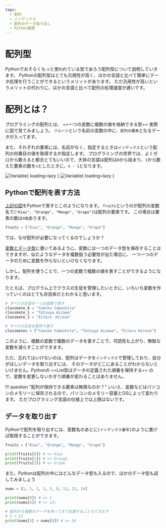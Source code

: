 ```yaml
---
tags:
  - 配列
  - インデックス
  - 配列のデータ取り出し
  - Python基礎
---
```


# 配列型

Pythonでおそらくもっと使われている型であろう配列型について説明していきます。
Pythonの配列型はとても汎用性が高く、ほかの言語と比べて簡単にデータ処理を行うことができるというメリットがあります。
ただ汎用性が高いというメリットの代わりに、ほかの言語と比べて配列の処理速度が遅いです。

# 配列とは？
プログラミングの配列とは、 ==一つの変数に複数の値を格納できる型== 実際に図で見てみましょう。
`フルーツ`という名前の変数の中に、`配列の要素`となるデータが入ってます。

また、それぞれの要素には、名前がなく、指定するときは`インデックス`という配列の何番目の値を取得するか指定します。
プログラミングの世界では、よくゼロから数えると都合とてもいいので、大体の言語は配列は`0`から始まり、`1`から数えた要素の数を`n`としたときに、`n - 1`となります。


![Variable](/images/variable/list-variable-light-mode.png#only-light){ loading=lazy }
![Variable](/images/variable/list-variable-dark-mode.png#only-dark){ loading=lazy }

## Pythonで配列を表す方法
[上記の図](/chapter-1/python-list/#_2)をPythonで表すとこのようになります。
`fruits`というのが配列の変数名で`["Kiwi", "Orange", "Mango", "Grape"]`は配列の要素です。
この場合は要素の数は`4個`あります。
```py
fruits = ["Kiwi", "Orange", "Mango", "Grape"]
```

では、なぜ配列が必要になってくるのでしょうか？

[変数とデータ型](/chapter-1/python-variable/)に書いてあるように、変数には一つのデータ型を保存することはできますが、似たようなデータを複数扱う必要性が出た場合に、
一つ一つのデータのために変数を作らないといけなくなります。

しかし、配列を使うことで、一つの変数で複数の値を表すことができるようになります。

たとえば、プログラム上でクラスの生徒を管理したいときに、いちいち変数を作っていくのはとても非効率だとわかると思います。
```py
# すべての生徒を一つの変数で表す
classmate_0 = "Yumiko Yamashita"
classmate_1 = "Tatsuya Aizawa"
classmate_2 = "Eitoru　Hirose"

# すべての生徒を配列で表す
classmates = ["Yumiko Yamashita", "Tatsuya Aizawa", "Eitoru Hirose"]
```
このように、複数の変数で複数のデータを表すことで、可読性も上がり、無駄な変数を減らすことができます。

ただ、忘れてはいけないのは、配列はデータを`インデックス`で管理しており、自分がほしいデータを取り出すには、
そのデータがどこにあることがわからないといけません。Pythonの ==List型はデータの定義された順番を保持する== ので、変数を変更しないかぎり順番が変わることはありません。

!!! question "配列が保持できる要素は無限なのか？"
    いいえ、変数などはパソコンのメモリーに保存されるので、パソコンのメモリー容量とOSによって変わります。
    ただプログラミング言語の仕様上では上限はないです。


## データを取り出す
Pythonで配列を取り出すには、変数名のあとに`[インデックス番号]`のように書けば取得することができます。

```py
fruits = ["Kiwi", "Orange", "Mango", "Grape"]

print(fruits[0]) # => Kiwi
print(fruits[1]) # => Orange
print(fruits[3]) # => Grape
```

また、Pythonは配列の中にはどんなデータ型も入るので、ほかのデータ型も試してみましょう

```py
nums = [1, 1, 2, 3, 5, 8, 13, 21, 34]

print(nums[0]) # => 1 
print(nums[6]) # => 13\

# 配列から複数のデータを持ってきて処理することもできます
# 3 + 13
print(nums[3] + nums[6]) # => 16
```
